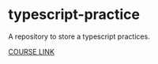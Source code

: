 # typescript-practice
A repository to store a typescript practices.

[COURSE LINK](https://learning.oreilly.com/videos/understanding-typescript/9781789951905/9781789951905-video2_12)
